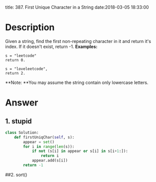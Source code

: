 title: 387. First Unique Character in a String
date:2018-03-05 18:33:00

# Description
Given a string, find the first non-repeating character in it and return it's index. If it doesn't exist, return -1.
**Examples:**
```
s = "leetcode"
return 0.

s = "loveleetcode",
return 2.
```
**Note: **You may assume the string contain only lowercase letters.

# Answer

## 1. stupid
```python
class Solution:
    def firstUniqChar(self, s):
        appear = set()
        for i in range(len(s)):
            if not (s[i] in appear or s[i] in s[i+1:]):
                return i
            appear.add(s[i])
        return -1
```

##2. sort()
```python

```